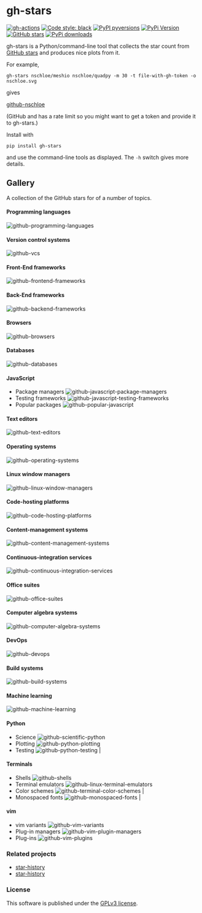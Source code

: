 # gh-stars

[![gh-actions](https://img.shields.io/github/workflow/status/nschloe/gh-stars/ci?style=flat-square)](https://github.com/nschloe/gh-stars/actions?query=workflow%3Aci)
[![Code style: black](https://img.shields.io/badge/code%20style-black-000000.svg?style=flat-square)](https://github.com/psf/black)
[![PyPI pyversions](https://img.shields.io/pypi/pyversions/gh-stars.svg?style=flat-square)](https://pypi.org/pypi/gh-stars/)
[![PyPi Version](https://img.shields.io/pypi/v/gh-stars.svg?style=flat-square)](https://pypi.org/project/gh-stars)
[![GitHub stars](https://img.shields.io/github/stars/nschloe/gh-stars.svg?style=flat-square&logo=github&label=Stars&logoColor=white)](https://github.com/nschloe/gh-stars)
[![PyPi downloads](https://img.shields.io/pypi/dm/gh-stars.svg?style=flat-square)](https://pypistats.org/packages/gh-stars)

gh-stars is a Python/command-line tool that collects the star count from [GitHub
stars](http://github.com/) and produces nice plots from it.

For example,
```
gh-stars nschloe/meshio nschloe/quadpy -m 30 -t file-with-gh-token -o nschloe.svg
```
gives

[github-nschloe](https://nschloe.github.io/gh-stars/nschloe.svg)

(GitHub and has a rate limit so you might want to get a token and provide it to
gh-stars.)

Install with
```
pip install gh-stars
```
and use the command-line tools as displayed. The `-h` switch gives more details.

## Gallery

A collection of the GitHub stars for of a number of topics.

#### Programming languages
![github-programming-languages](https://nschloe.github.io/gh-stars/github-programming-languages.svg)

#### Version control systems
![github-vcs](https://nschloe.github.io/gh-stars/github-version-control-systems.svg)

#### Front-End frameworks
![github-frontend-frameworks](https://nschloe.github.io/gh-stars/github-frontend-frameworks.svg)

#### Back-End frameworks
![github-backend-frameworks](https://nschloe.github.io/gh-stars/github-backend-frameworks.svg)

#### Browsers
![github-browsers](https://nschloe.github.io/gh-stars/github-browsers.svg)

#### Databases
![github-databases](https://nschloe.github.io/gh-stars/github-databases.svg)

#### JavaScript
* Package managers
  ![github-javascript-package-managers](https://nschloe.github.io/gh-stars/github-javascript-package-managers.svg)
* Testing frameworks
  ![github-javascript-testing-frameworks](https://nschloe.github.io/gh-stars/github-javascript-testing-frameworks.svg)
* Popular packages
  ![github-popular-javascript](https://nschloe.github.io/gh-stars/github-popular-javascript.svg)

#### Text editors
![github-text-editors](https://nschloe.github.io/gh-stars/github-text-editors.svg)

#### Operating systems
![github-operating-systems](https://nschloe.github.io/gh-stars/github-operating-systems.svg)

#### Linux window managers
![github-linux-window-managers](https://nschloe.github.io/gh-stars/github-linux-window-managers.svg)

#### Code-hosting platforms
![github-code-hosting-platforms](https://nschloe.github.io/gh-stars/github-code-hosting-platforms.svg)

#### Content-management systems
![github-content-management-systems](https://nschloe.github.io/gh-stars/github-content-management-systems.svg)

#### Continuous-integration services
![github-continuous-integration-services](https://nschloe.github.io/gh-stars/github-continuous-integration-services.svg)

#### Office suites
![github-office-suites](https://nschloe.github.io/gh-stars/github-office-suites.svg)

#### Computer algebra systems
![github-computer-algebra-systems](https://nschloe.github.io/gh-stars/github-computer-algebra-systems.svg)

#### DevOps
![github-devops](https://nschloe.github.io/gh-stars/github-devops.svg)

#### Build systems
![github-build-systems](https://nschloe.github.io/gh-stars/github-build-systems.svg)

#### Machine learning
![github-machine-learning](https://nschloe.github.io/gh-stars/github-machine-learning.svg)

#### Python
* Science
  ![github-scientific-python](https://nschloe.github.io/gh-stars/github-scientific-python.svg)
* Plotting
  ![github-python-plotting](https://nschloe.github.io/gh-stars/github-python-plotting.svg)
* Testing
  ![github-python-testing](https://nschloe.github.io/gh-stars/github-python-testing.svg) |

#### Terminals
* Shells
  ![github-shells](https://nschloe.github.io/gh-stars/github-shells.svg)
* Terminal emulators
  ![github-linux-terminal-emulators](https://nschloe.github.io/gh-stars/github-linux-terminal-emulators.svg)
* Color schemes
  ![github-terminal-color-schemes](https://nschloe.github.io/gh-stars/github-terminal-color-schemes.svg) |
* Monospaced fonts
  ![github-monospaced-fonts](https://nschloe.github.io/gh-stars/github-monospaced-fonts.svg) |

#### vim
* vim variants
  ![github-vim-variants](https://nschloe.github.io/gh-stars/github-vim-variants.svg)
* Plug-in managers
  ![github-vim-plugin-managers](https://nschloe.github.io/gh-stars/github-vim-plugin-managers.svg)
* Plug-ins
  ![github-vim-plugins](https://nschloe.github.io/gh-stars/github-vim-plugins.svg)

### Related projects

 * [star-history](https://github.com/timqian/star-history)
 * [star-history](https://github.com/dtolnay/star-history)

### License
This software is published under the [GPLv3 license](https://www.gnu.org/licenses/gpl-3.0.en.html).
